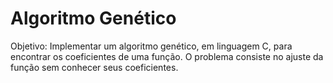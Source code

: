 # Algoritmo Genético

Objetivo: Implementar um algoritmo genético, em linguagem C, para encontrar
os coeficientes de uma função. O problema consiste no ajuste da função sem
conhecer seus coeficientes.